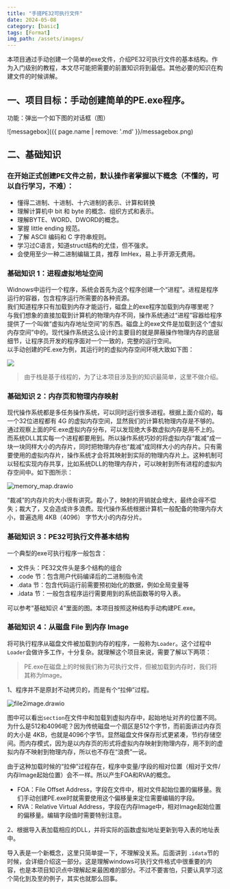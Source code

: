 ```yaml
---
title: "手搓PE32可执行文件"
date: 2024-05-08
category: [basic]
tags: [Format]
img_path: /assets/images/
---
```


本项目通过手动创建一个简单的exe文件，介绍PE32可执行文件的基本结构。作为入门级别的教程，本文尽可能把需要的前置知识将到最低。其他必要的知识在构建文件的时候讲解。

## 一、项目目标：手动创建简单的PE.exe程序。

功能：弹出一个如下图的对话框（图）

![messagebox]({{ page.name | remove: '.md' }}/messagebox.png)

## 二、基础知识

### 在开始正式创建PE文件之前，默认操作者掌握以下概念（不懂的，可以自行学习，不难）：

* 懂得二进制、十进制、十六进制的表示、计算和转换
* 理解计算机中 bit 和 byte 的概念、组织方式和表示。
* 理解BYTE、WORD、DWORD的概念。
* 掌握 little ending 规范。
* 了解 ASCII 编码和 C 字符串规则。
* 学习过C语言，知道struct结构的尤佳，但不强求。
* 会使用至少一种二进制编辑工具，推荐 ImHex，易上手开源无费用。

### 基础知识 1：进程虚拟地址空间

Widnows中运行一个程序，系统会首先为这个程序创建一个“进程”。进程是程序运行的容器，包含程序运行所需要的各种资源。<br>我们知道程序只有加载到内存才能运行，磁盘上的exe程序加载到内存哪里呢？<br>与我们想象的直接加载到计算机的物理内存不同，操作系统通过“进程”容器给程序提供了一个叫做“虚拟内存地址空间”的东西。磁盘上的exe文件是加载到这个“虚拟内存空间”中的。现代操作系统这么设计的主要目的就是屏蔽操作物理内存的底层细节，让程序员开发的程序面对一个一致的，完整的运行空间。<br>以手动创建的PE.exe为例，其运行时的虚拟内存空间环境大致如下图：

![](/home/snake/cangku/安全/论坛发帖/memory_layout.drawio.png)

> 由于栈是基于线程的，为了让本项目涉及到的知识最简单，这里不做介绍。

### 基础知识 2：内存页和物理内存映射

现代操作系统都是多任务操作系统，可以同时运行很多进程。根据上面介绍的，每一个32位进程都有 4G 的虚拟内存空间，显然我们的计算机物理内存是不够的。通过观察上面的PE.exe虚拟内存分布，可以发现绝大多数虚拟内存是用不上的。而系统DLL其实每一个进程都要用到。所以操作系统巧妙的将虚拟内存“裁减”成一块一块同样大小的内存片，同时把物理内存也“裁减”成同样大小的内存片。只有需要使用的虚拟内存片，操作系统才会将其映射到实际的物理内存片上。这种机制可以轻松实现内存共享，比如系统DLL的物理内存片，可以映射到所有进程的虚拟内存空间中。如下图所示：

![memory_map.drawio](/home/snake/cangku/安全/论坛发帖/memory_map.drawio.png)

“裁减”的内存片的大小很有讲究。裁小了，映射的开销就会增大，最终会得不偿失；裁大了，又会造成许多浪费。现代操作系统根据计算机一般配备的物理内存大小，普遍选用 4KB（4096） 字节大小的内存分片。

### 基础知识 3：PE32可执行文件基本结构

一个典型的exe可执行程序一般包含：

* 文件头：PE32文件头是多个结构的组合
* .code 节：包含用户代码编译后的二进制指令流
* .data 节：包含代码运行前需要预初始化的数据，例如全局变量等
* .idata 节：一般包含程序运行需要用到的系统函数等的导入表。

可以参考“基础知识 4”里面的图。本项目按照这种结构手动构建PE.exe。

### 基础知识 4：从磁盘 File 到内存 Image

将可执行程序从磁盘文件被加载到内存的程序，一般称为`Loader`。这个过程中`Loader`会做许多工作，十分复杂。就理解这个项目来说，需要了解以下两项：

> PE.exe在磁盘上的时候我们称为可执行文件，但被加载到内存时，我们将其称为Image。

1、程序并不是原封不动拷贝的，而是有个“拉伸”过程。

![file2image.drawio](/home/snake/cangku/安全/论坛发帖/file2image.drawio.png)

图中可以看出`section`在文件中和加载到虚拟内存中，起始地址对齐的位置不同。为什么是512和4096呢？因为传统磁盘一个扇区是512个字节，而前面讲过内存页的大小是 4KB，也就是4096个字节。显然磁盘文件保存形式更紧凑，节约存储空间。而内存模式，因为是以内存页的形式将虚拟内存映射到物理内存，用不到的虚拟内存不映射到物理内存，所以也不存在“浪费”一说。

由于这种加载时候的“拉伸”过程存在，程序中变量/字段的相对位置（相对于文件/内存Image起始位置）会不一样。所以产生FOA和RVA的概念。

* FOA：File Offset Address，字段在文件中，相对文件起始位置的偏移量。我们手动创建PE.exe时就需要使用这个偏移量来定位需要编辑的字段。
* RVA：Relative Virtual Address，字段在内存Image中，相对Image起始位置的偏移量。编辑字段值时需要特别注意。

2、根据导入表加载相应的DLL，并将实际的函数虚拟地址更新到导入表的地址表中。

导入表是一个新概念，这里只简单提一下，不理解没关系。后面讲到 `.idata`节的时候，会详细介绍这一部分。这是理解windows可执行文件格式中很重要的内容，也是本项目知识点中理解起来最困难的部分。不过不要害怕，只要认真学习这个简化到及至的例子，其实也就那么回事。